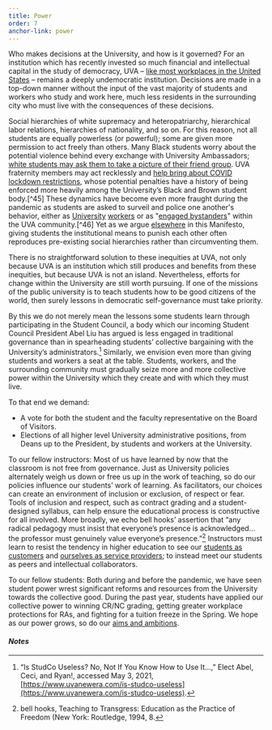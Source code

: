 ```yaml
---
title: Power
order: 7
anchor-link: power
---
```

Who makes decisions at the University, and how is it governed? For an institution which has recently invested so much financial and intellectual capital in the study of democracy, UVA – [like most workplaces in the United States](https://theanarchistlibrary.org/library/bob-black-the-abolition-of-work/) – remains a deeply undemocratic institution. Decisions are made in a top-down manner without the input of the vast majority of students and workers who study and work here, much less residents in the surrounding city who must live with the consequences of these decisions. 

<div id="power">
<p>Social hierarchies of white supremacy and heteropatriarchy, hierarchical labor relations, hierarchies of nationality, and so on. For this reason, not all students are equally powerless (or powerful); some are given more permission to act freely than others. Many Black students worry about the potential violence behind every exchange with University Ambassadors; <a href="https://twitter.com/BeyondUva/status/1362145210743062530">white students may ask them to take a picture of their friend group</a>. UVA fraternity members may act recklessly and <a href="https://www.cavalierdaily.com/article/2021/02/u-va-confirms-covid-19-violations-are-being-brought-against-five-fraternities">help bring about COVID lockdown restrictions</a>, whose potential penalties have a history of being enforced more heavily among the University’s Black and Brown student body.[^45] These dynamics have become even more fraught during the pandemic as students are asked to surveil and police one another's behavior, either as <a href="https://www.c-ville.com/read-em-and-weep-uva-library-employees-fear-for-their-safety">University<a> <a href="https://docs.google.com/document/d/105-BM14US86B0tSfU_2AnETogObAvPgnoxDKfs11g1U/edit">workers</a> or as "<a href="https://uvaemergency.virginia.edu/netbadge/covid-19-compliance-reporting">engaged bystanders</a>" within the UVA community.[^46] Yet as we argue <a href="#classroomification">elsewhere</a> in this Manifesto, giving students the institutional means to punish each other often reproduces pre-existing social hierarchies rather than circumventing them.</p>  
</div>

There is no straightforward solution to these inequities at UVA, not only because UVA is an institution which still produces and benefits from these inequities, but because UVA is not an island. Nevertheless, efforts for change within the University are still worth pursuing. If one of the missions of the public university is to teach students how to be good citizens of the world, then surely lessons in democratic self-governance must take priority. 

By this we do not merely mean the lessons some students learn through participating in the Student Council, a body which our incoming Student Council President Abel Liu has argued is less engaged in traditional governance than in spearheading students’ collective bargaining with the University’s administrators.[^47] Similarly, we envision even more than giving students and workers a seat at the table. Students, workers, and the surrounding community must gradually seize more and more collective power within the University which they create and with which they must live.

To that end we demand:

* A vote for both the student and the faculty representative on the Board of Visitors.
* Elections of all higher level University administrative positions, from Deans up to the President, by students and workers at the University. 

To our fellow instructors: Most of us have learned by now that the classroom is not free from governance. Just as University policies alternately weigh us down or free us up in the work of teaching, so do our policies influence our students’ work of learning. As facilitators, our choices can create an environment of inclusion or exclusion, of respect or fear. Tools of inclusion and respect, such as contract grading and a student-designed syllabus, can help ensure the educational process is constructive for all involved. More broadly, we echo bell hooks’ assertion that “any radical pedagogy must insist that everyone’s presence is acknowledged… the professor must genuinely value everyone’s presence.”[^48] Instructors must learn to resist the tendency in higher education to see our [students as customers](https://www.insidehighered.com/views/2014/02/27/essay-critiques-how-student-customer-idea-erodes-key-values-higher-education) and [ourselves as service providers](https://www.chronicle.com/article/faculty-members-are-not-cashiers/); to instead meet our students as peers and intellectual collaborators.

To our fellow students: Both during and before the pandemic, we have seen student power wrest significant reforms and resources from the University towards the collective good. During the past year, students have applied our collective power to winning CR/NC grading, getting greater workplace protections for RAs, and fighting for a tuition freeze in the Spring. We hope as our power grows, so do our [aims and ambitions](https://y.dsausa.org/the-activist/why-tuition-strikes-matter/).

#### *Notes*

[^45]: “Report shows racial disparities in Honor sanctioning during past three decades, some improvement in recent years.”
[^46]: UVA's "COVID-19 Compliance Reporting" states that "effective enforcement relies on commitment by students, faculty, and staff to remind one another of appropriate policies and guidelines, and to hold one another accountable. Acting as engaged bystanders to support and assist members of our shared community is the necessary first step in the University’s accountability process." See “COVID-19 Compliance Reporting,” Emergency Management, U.Va., accessed May 5, 2021, [https://uvaemergency.virginia.edu/netbadge/covid-19-compliance-reporting](https://uvaemergency.virginia.edu/netbadge/covid-19-compliance-reporting). 
[^47]: “Is StudCo Useless? No, Not If You Know How to Use It…,” Elect Abel, Ceci, and Ryan!, accessed May 3, 2021, [https://www.uvanewera.com/is-studco-useless](https://www.uvanewera.com/is-studco-useless).
[^48]: bell hooks, Teaching to Transgress: Education as the Practice of Freedom (New York: Routledge, 1994, 8.